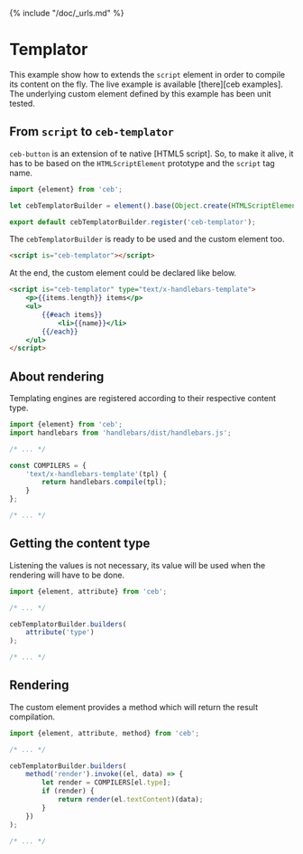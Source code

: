 {% include "/doc/_urls.md" %}
# Templator

This example show how to extends the `script` element in order to compile its content on the fly.
The live example is available [there][ceb examples].
The underlying custom element defined by this example has been unit tested.

## From `script` to `ceb-templator`

`ceb-button` is an extension of te native [HTML5 script].
So, to make it alive, it has to be based on the `HTMLScriptElement` prototype and the `script` tag name.

```javascript
import {element} from 'ceb';

let cebTemplatorBuilder = element().base(Object.create(HTMLScriptElement.prototype), 'script');

export default cebTemplatorBuilder.register('ceb-templator');
```

The `cebTemplatorBuilder` is ready to be used and the custom element too.

```html
<script is="ceb-templator"></script>
```

At the end, the custom element could be declared like below.

```html
<script is="ceb-templator" type="text/x-handlebars-template">
    <p>{{items.length}} items</p>
    <ul>
        {{#each items}}
            <li>{{name}}</li>
        {{/each}}
    </ul>
</script>
```

## About rendering

Templating engines are registered according to their respective content type.

```javascript
import {element} from 'ceb';
import handlebars from 'handlebars/dist/handlebars.js';

/* ... */

const COMPILERS = {
    'text/x-handlebars-template'(tpl) {
        return handlebars.compile(tpl);
    }
};

/* ... */
```

## Getting the content type

Listening the values is not necessary, its value will  be used when the rendering will have to be done.

```javascript
import {element, attribute} from 'ceb';

/* ... */

cebTemplatorBuilder.builders(
    attribute('type')
);

/* ... */
```

## Rendering

The custom element provides a method which will return the result compilation.

```javascript
import {element, attribute, method} from 'ceb';

/* ... */

cebTemplatorBuilder.builders(
    method('render').invoke((el, data) => {
        let render = COMPILERS[el.type];
        if (render) {
            return render(el.textContent)(data);
        }
    })
);

/* ... */
```
